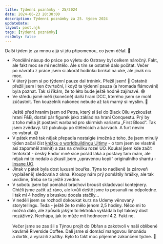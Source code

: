 ```yaml
---
title: Týdenní poznámky - 25/2024
date: 2024-06-23 20:30:00
description: Týdenní poznámky za 25. týden 2024
updateDate:
layout: post.njk
tags: [týdenní poznámky]
rssOnly: false
---
```

Další týden je za mnou a já si jdu připomenou, co jsem dělal. 🙂
- Pondělní násup do práce po výletu do Ostravy byl celkem náročný. Fakt, ale fakt moc se mi nechtělo. Ale s tím se ostatně dalo počítat. Večer po návratu z práce jsem si akorát hodinku brnkal na uke, ale jinak nic moc.
- V úterý jsem si po týdenní pauze dal trénink. Přežil jsem! 🎉 Ostatně přežil jsem i ten čtvrteční, i když ta týdenní pauza (a hromada flámování) byla poznat. Tak si říkám, že to léto bude ještě hodně zajímavé. 😅
- Ve středu jsmě měli (konečně) další hraní DCC, kterého jsem se mohl zúčastnit. Ten kouzelník nakonec nebude až tak marný si myslím. 🙂<br><br>
  Ještě před hraním jsem od Petra, který si šel do Black Oilu vyzkoušet hraní F&B, dostal pár figurek jako základ na hraní Conquestu. Prý by z toho měla jít postavit warband pro skirmish variantu „First Blood“. Tak jsem zvědavý. Už pokukuju po štětečcích a barvách. A furt nevím co vybrat. 😅
- V pátek mně tak nějak přepadla nostalgie (možná z toho, že jsem minulý týden začal číst [knížku o worldbuildingu Ultimy](https://www.fulcrum.org/concern/monographs/vh53wz85d?locale=en) - o tom jsem se vlastně asi zapomněl zmínit) a zas na chvilku rozel UO. Koukal jsem kde začít tentokrát - český Endor mně sice pořád láká a postavy tam mám, ale nějak mi to nedalo a zkusil jsem „upravenou kopii“ originálního shardu - [Insane UO](https://insaneuo.com/).
- Jinak v pátek byla dost luxusní bouřka. Týna to nadšeně (a zároveň vyplašeně) sledovala z okna. Kroupy nám prý pomlátily hrášky, ale tak uvidíme, třeba se to ještě zvedne. 
- V sobotu jsem byl pomáhat bráchovi brousit skladovací kontejnery. Chtěli jsme začít už ráno, ale kvůli deště jsme to posunuli na odpoledne. I tak mi 4 hodiny s bruskou docela stačily…
- V neděli jsem se rozhodl dokoukat kurz na Udemy věnovaný storytellingu. Teda - ještě že to mělo jenom 2,5 hodiny. Něco mi to možná dalo, ale způsob jakým to lektroka vykládala byl takový dost nezáživný. Nechápu, jak to může mít hodnocení 4,2. Fakt ne.<br><br>
  Večer jsme se zas šli s Týnou projít do Obřan a zakotvoli v naší oblíbené kavárně Riverside Coffee. Dali jsme si domácí mangovou limonádu a dortík, a vyrazili zpátky. Bylo to fakt moc příjemné zakončení týdne. 🙂